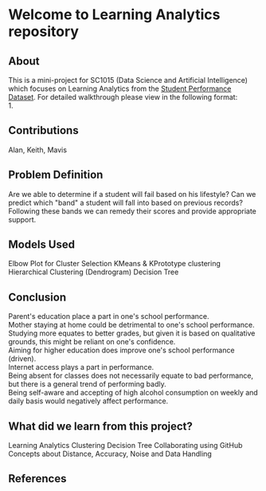 # Welcome to Learning Analytics repository

## About
This is a mini-project for SC1015 (Data Science and Artificial Intelligence) which focuses on Learning Analytics from the [Student Performance Dataset](https://archive.ics.uci.edu/ml/datasets/student+performance). 
For detailed walkthrough please view in the following format:  
1. 

## Contributions
Alan, Keith, Mavis

## Problem Definition
Are we able to determine if a student will fail based on his lifestyle?
Can we predict which "band" a student will fall into based on previous records?
Following these bands we can remedy their scores and provide appropriate support.

## Models Used
Elbow Plot for Cluster Selection
KMeans & KPrototype clustering
Hierarchical Clustering (Dendrogram)
Decision Tree

## Conclusion
Parent's education place a part in one's school performance.  
Mother staying at home could be detrimental to one's school performance.  
Studying more equates to better grades, but given it is based on qualitative grounds, this might be reliant on one's confidence.  
Aiming for higher education does improve one's school performance (driven).  
Internet access plays a part in performance.  
Being absent for classes does not necessarily equate to bad performance, but there is a general trend of performing badly.  
Being self-aware and accepting of high alcohol consumption on weekly and daily basis would negatively affect performance.

## What did we learn from this project?
Learning Analytics
Clustering
Decision Tree
Collaborating using GitHub
Concepts about Distance, Accuracy, Noise and Data Handling

## References

